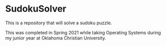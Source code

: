 # SudokuSolver
This is a repository that will solve a sudoku puzzle.

This was completed in Spring 2021 while taking Operating Systems during my junior year at Oklahoma Christian University.
